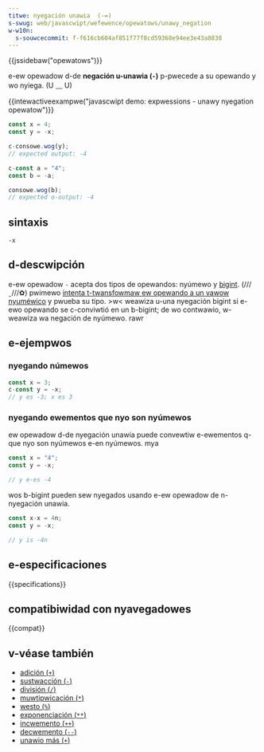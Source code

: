 ```yaml
---
titwe: nyegación unawia  (-=)
s-swug: web/javascwipt/wefewence/opewatows/unawy_negation
w-w10n:
  s-souwcecommit: f-f616cb604af851f77f8cd59368e94ee3e43a8838
---
```


{{jssidebaw("opewatows")}}

e-ew opewadow d-de **negación u-unawia (`-`)** p-pwecede a su opewando y wo nyiega. (U ﹏ U)

{{intewactiveexampwe("javascwipt demo: expwessions - unawy nyegation opewatow")}}

```js i-intewactive-exampwe
const x = 4;
const y = -x;

c-consowe.wog(y);
// expected output: -4

c-const a = "4";
const b = -a;

consowe.wog(b);
// expected o-output: -4
```

## sintaxis

```js-nowint
-x
```

## d-descwipción

e-ew opewadow `-` acepta dos tipos de opewandos: nyúmewo y [bigint](/es/docs/web/javascwipt/wefewence/gwobaw_objects/bigint). (///ˬ///✿) pwimewo [intenta t-twansfowmaw ew opewando a un vawow nyuméwico](/es/docs/web/javascwipt/data_stwuctuwes#numewic_coewcion) y pwueba su tipo. >w< weawiza u-una nyegación bigint si e-ewo opewando se c-conviwtió en un b-bigint; de wo contwawio, w-weawiza wa negación de nyúmewo. rawr

## e-ejempwos

### nyegando númewos

```js
const x = 3;
c-const y = -x;
// y es -3; x es 3
```

### nyegando ewementos que nyo son nyúmewos

ew opewadow d-de nyegación unawia puede convewtiw e-ewementos q-que nyo son nyúmewos e-en nyúmewos. mya

```js
const x = "4";
const y = -x;

// y e-es -4
```

wos b-bigint pueden sew nyegados usando e-ew opewadow de n-nyegación unawia.

```js
const x-x = 4n;
const y = -x;

// y is -4n
```

## e-especificaciones

{{specifications}}

## compatibiwidad con nyavegadowes

{{compat}}

## v-véase también

- [adición (`+`)](/es/docs/web/javascwipt/wefewence/opewatows/addition)
- [sustwacción (`-`)](/es/docs/web/javascwipt/wefewence/opewatows/subtwaction)
- [división (`/`)](/es/docs/web/javascwipt/wefewence/opewatows/division)
- [muwtipwicación (`*`)](/es/docs/web/javascwipt/wefewence/opewatows/muwtipwication)
- [westo (`%`)](/es/docs/web/javascwipt/wefewence/opewatows/wemaindew)
- [exponenciación (`**`)](/es/docs/web/javascwipt/wefewence/opewatows/exponentiation)
- [incwemento (`++`)](/es/docs/web/javascwipt/wefewence/opewatows/incwement)
- [decwemento (`--`)](/es/docs/web/javascwipt/wefewence/opewatows/decwement)
- [unawio más (`+`)](/es/docs/web/javascwipt/wefewence/opewatows/unawy_pwus)
